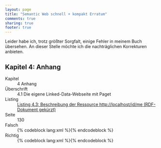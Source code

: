```yaml
---
layout: page
title: "Semantic Web schnell + kompakt Erratum"
comments: true
sharing: true
footer: true
---
```


<p>Leider habe ich, trotz größter Sorgfalt, einige Fehler in meinem Buch übersehen. An dieser Stelle möchte ich die nachträglichen Korrekturen anbieten.</p>

<h2>Kapitel 4: Anhang</h2>

<dl class="erratum">
  <dt>Kapitel</dt>
  <dd>4 Anhang</dd>
  <dt>&Uuml;berschrift</dt>
  <dd>4.1  Die eigene Linked-Data-Webseite mit Paget</dd>
  <dt>Listing</dt>
  <dd><a href="http://semanticdreamer.com/semantic-web-schnell-und-kompakt/beispiele-kapitel-4/#toc-listing-4-3-beschreibung-der-ressource-httplocalhostidme">Listing 4.3: Beschreibung der Ressource http://localhost/id/me (RDF-Dokument gekürzt)</a></dd>
  <dt>Seite</dt>
  <dd>130</dd>
  <dt class="falsch">Falsch</dt>
  <dd class="falsch">
    {% codeblock lang:xml %}<foaf:homepage rdf:resource="http://jamesbond.com">{% endcodeblock %}
  </dd>
  <dt class="richtig">Richtig</dt>
  <dd class="richtig">
    {% codeblock lang:xml %}<foaf:homepage rdf:resource="http://jamesbond.com/">{% endcodeblock %}
  </dd>
</dl>
